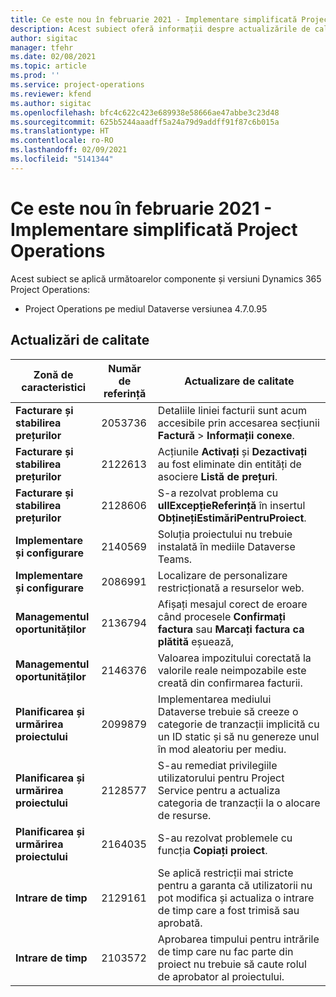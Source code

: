```yaml
---
title: Ce este nou în februarie 2021 - Implementare simplificată Project Operations
description: Acest subiect oferă informații despre actualizările de calitate disponibile în lansarea din februarie 2021 a implementării simplificate a Project Operations.
author: sigitac
manager: tfehr
ms.date: 02/08/2021
ms.topic: article
ms.prod: ''
ms.service: project-operations
ms.reviewer: kfend
ms.author: sigitac
ms.openlocfilehash: bfc4c622c423e689938e58666ae47abbe3c23d48
ms.sourcegitcommit: 625b5244aaadff5a24a79d9addff91f87c6b015a
ms.translationtype: HT
ms.contentlocale: ro-RO
ms.lasthandoff: 02/09/2021
ms.locfileid: "5141344"
---
```

# <a name="whats-new-february-2021---project-operations-lite-deployment"></a>Ce este nou în februarie 2021 - Implementare simplificată Project Operations

Acest subiect se aplică următoarelor componente și versiuni Dynamics 365 Project Operations:

  - Project Operations pe mediul Dataverse versiunea 4.7.0.95

## <a name="quality-updates"></a>Actualizări de calitate

| **Zonă de caracteristici** | **Număr de referință** | **Actualizare de calitate** |
| --- | --- | --- |
| **Facturare și stabilirea prețurilor** | 2053736 | Detaliile liniei facturii sunt acum accesibile prin accesarea secțiunii **Factură** > **Informații conexe**. |
| **Facturare și stabilirea prețurilor** | 2122613 | Acțiunile **Activați** și **Dezactivați** au fost eliminate din entități de asociere **Listă de prețuri**. |
| **Facturare și stabilirea prețurilor** | 2128606 | S-a rezolvat problema cu **ullExcepțieReferință** în insertul **ObținețiEstimăriPentruProiect**. |
| **Implementare și configurare** | 2140569 | Soluția proiectului nu trebuie instalată în mediile Dataverse Teams. |
| **Implementare și configurare** | 2086991 | Localizare de personalizare restricționată a resurselor web. |
| **Managementul oportunităților** | 2136794 | Afișați mesajul corect de eroare când procesele **Confirmați factura** sau **Marcați factura ca plătită** eșuează, |
| **Managementul oportunităților** | 2146376 | Valoarea impozitului corectată la valorile reale neimpozabile este creată din confirmarea facturii. |
| **Planificarea și urmărirea proiectului** | 2099879 | Implementarea mediului Dataverse trebuie să creeze o categorie de tranzacții implicită cu un ID static și să nu genereze unul în mod aleatoriu per mediu. |
| **Planificarea și urmărirea proiectului** | 2128577 | S-au remediat privilegiile utilizatorului pentru Project Service pentru a actualiza categoria de tranzacții la o alocare de resurse. |
| **Planificarea și urmărirea proiectului** | 2164035 | S-au rezolvat problemele cu funcția **Copiați proiect**. |
| **Intrare de timp** | 2129161 | Se aplică restricții mai stricte pentru a garanta că utilizatorii nu pot modifica și actualiza o intrare de timp care a fost trimisă sau aprobată. |
| **Intrare de timp** | 2103572 | Aprobarea timpului pentru intrările de timp care nu fac parte din proiect nu trebuie să caute rolul de aprobator al proiectului. |
